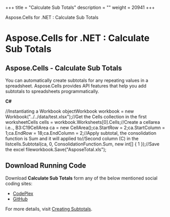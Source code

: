 +++
title = "Calculate Sub Totals" 
description = "" 
weight = 20941 
+++

Aspose.Cells for .NET : Calculate Sub Totals  

# Aspose.Cells for .NET : Calculate Sub Totals


## Aspose.Cells - Calculate Sub Totals

You can automatically create subtotals for any repeating values in a spreadsheet. Aspose.Cells provides API features that help you add subtotals to spreadsheets programmatically.

**C#**

//Instantiating a Workbook objectWorkbook workbook = new Workbook("../../data/test.xlsx");//Get the Cells collection in the first worksheetCells cells = workbook.Worksheets\[0\].Cells;//Create a cellarea i.e.., B3:C19CellArea ca = new CellArea();ca.StartRow = 2;ca.StartColumn = 1;ca.EndRow = 18;ca.EndColumn = 2;//Apply subtotal, the consolidation function is Sum and it will applied to//Second column (C) in the listcells.Subtotal(ca, 0, ConsolidationFunction.Sum, new int\[\] { 1 });//Save the excel fileworkbook.Save("AsposeTotal.xls"); 

## Download Running Code

Download **Calculate Sub Totals** form any of the below mentioned social coding sites:

*   [CodePlex](https://asposenpoi.codeplex.com/downloads/get/1482187)
*   [GitHub](https://github.com/aspose-cells/Aspose.Cells-for-.NET/releases/download/AsposeCellsFeaturesMissinginNPOI_v1.0/Calculate.Sub.Totals.Aspose.Cells.zip)

For more details, visit [Creating Subtotals](http://www.aspose.com/docs/display/cellsnet/Creating+Subtotals).

